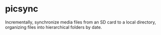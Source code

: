 picsync
=======

Incrementally, synchronize media files from an SD card to a local directory, organizing files into hierarchical folders by date.

